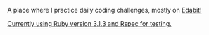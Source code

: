 A place where I practice daily coding challenges, mostly on <a href="https://edabitd.com"> Edabit! 

Currently using Ruby version 3.1.3 and Rspec for testing. 
